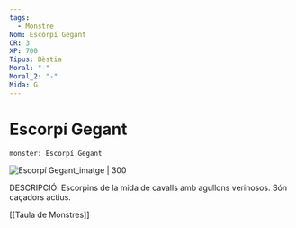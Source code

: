 ```yaml
---
tags:
  - Monstre
Nom: Escorpí Gegant
CR: 3
XP: 700
Tipus: Bèstia
Moral: "-"
Moral_2: "-"
Mida: G
---
```

# Escorpí Gegant

```statblock
monster: Escorpí Gegant
```

![Escorpí Gegant_imatge | 300](https://i.pinimg.com/originals/f8/1c/2a/f81c2af5c897c11c69935a8f3c894eb7.png)

DESCRIPCIÓ: 
Escorpins de la mida de cavalls amb agullons verinosos. Són caçadors actius.

[[Taula de Monstres]]

